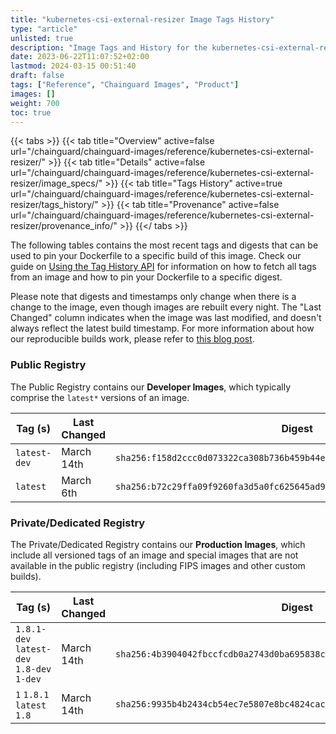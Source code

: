 ```yaml
---
title: "kubernetes-csi-external-resizer Image Tags History"
type: "article"
unlisted: true
description: "Image Tags and History for the kubernetes-csi-external-resizer Chainguard Image"
date: 2023-06-22T11:07:52+02:00
lastmod: 2024-03-15 00:51:40
draft: false
tags: ["Reference", "Chainguard Images", "Product"]
images: []
weight: 700
toc: true
---
```


{{< tabs >}}
{{< tab title="Overview" active=false url="/chainguard/chainguard-images/reference/kubernetes-csi-external-resizer/" >}}
{{< tab title="Details" active=false url="/chainguard/chainguard-images/reference/kubernetes-csi-external-resizer/image_specs/" >}}
{{< tab title="Tags History" active=true url="/chainguard/chainguard-images/reference/kubernetes-csi-external-resizer/tags_history/" >}}
{{< tab title="Provenance" active=false url="/chainguard/chainguard-images/reference/kubernetes-csi-external-resizer/provenance_info/" >}}
{{</ tabs >}}

The following tables contains the most recent tags and digests that can be used to pin your Dockerfile to a specific build of this image. Check our guide on [Using the Tag History API](/chainguard/chainguard-images/using-the-tag-history-api/) for information on how to fetch all tags from an image and how to pin your Dockerfile to a specific digest.

Please note that digests and timestamps only change when there is a change to the image, even though images are rebuilt every night. The "Last Changed" column indicates when the image was last modified, and doesn't always reflect the latest build timestamp. For more information about how our reproducible builds work, please refer to [this blog post](https://www.chainguard.dev/unchained/reproducing-chainguards-reproducible-image-builds).

### Public Registry
The Public Registry contains our **Developer Images**, which typically comprise the `latest*` versions of an image.

| Tag (s)       | Last Changed | Digest                                                                    |
|---------------|--------------|---------------------------------------------------------------------------|
|  `latest-dev` | March 14th   | `sha256:f158d2ccc0d073322ca308b736b459b44eb02df6270b94c275820c2d6dae409a` |
|  `latest`     | March 6th    | `sha256:b72c29ffa09f9260fa3d5a0fc625645ad98f1d329baae95b11a537f1c5293627` |


### Private/Dedicated Registry
The Private/Dedicated Registry contains our **Production Images**, which include all versioned tags of an image and special images that are not available in the public registry (including FIPS images and other custom builds).

| Tag (s)                                     | Last Changed | Digest                                                                    |
|---------------------------------------------|--------------|---------------------------------------------------------------------------|
|  `1.8.1-dev` `latest-dev` `1.8-dev` `1-dev` | March 14th   | `sha256:4b3904042fbccfcdb0a2743d0ba695838cad9bb0c4572aaec45494db378cb957` |
|  `1` `1.8.1` `latest` `1.8`                 | March 14th   | `sha256:9935b4b2434cb54ec7e5807e8bc4824cac0bc5eb2af69e05d6178296cc676169` |


